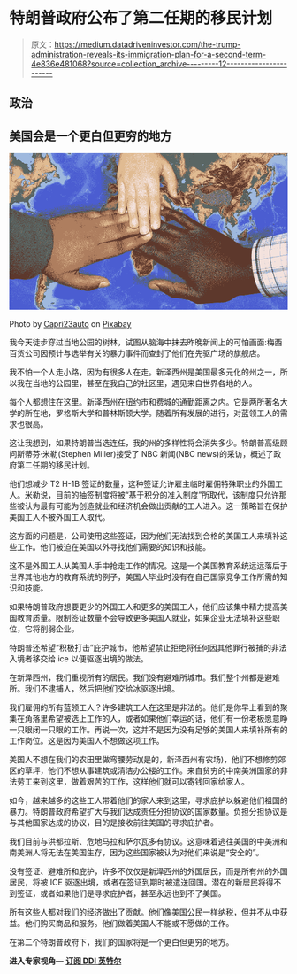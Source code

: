 # 特朗普政府公布了第二任期的移民计划

> 原文：<https://medium.datadriveninvestor.com/the-trump-administration-reveals-its-immigration-plan-for-a-second-term-4e836e481068?source=collection_archive---------12----------------------->

## 政治

## 美国会是一个更白但更穷的地方

![](img/acae5af01ca886c4738190f711856322.png)

Photo by [Capri23auto](https://pixabay.com/users/capri23auto-1767157/) on [Pixabay](https://pixabay.com/photos/migration-integration-migrants-3129340/)

我今天徒步穿过当地公园的树林，试图从脑海中抹去昨晚新闻上的可怕画面:梅西百货公司因预计与选举有关的暴力事件而查封了他们在先驱广场的旗舰店。

我不怕一个人走小路，因为有很多人在走。新泽西州是美国最多元化的州之一，所以我在当地的公园里，甚至在我自己的社区里，遇见来自世界各地的人。

每个人都想住在这里。新泽西州在纽约市和费城的通勤距离之内。它是两所著名大学的所在地，罗格斯大学和普林斯顿大学。随着所有发展的进行，对蓝领工人的需求也很高。

这让我想到，如果特朗普当选连任，我的州的多样性将会消失多少。特朗普高级顾问斯蒂芬·米勒(Stephen Miller)接受了 NBC 新闻(NBC news)的采访，概述了政府第二任期的移民计划。

他们想减少 T2 H-1B 签证的数量，这种签证允许雇主临时雇佣特殊职业的外国工人。米勒说，目前的抽签制度将被“基于积分的准入制度”所取代，该制度只允许那些被认为最有可能为创造就业和经济机会做出贡献的工人进入。这一策略旨在保护美国工人不被外国工人取代。

这方面的问题是，公司使用这些签证，因为他们无法找到合格的美国工人来填补这些工作。他们被迫在美国以外寻找他们需要的知识和技能。

这不是外国工人从美国人手中抢走工作的情况。这是一个美国教育系统远远落后于世界其他地方的教育系统的例子，美国人毕业时没有在自己国家竞争工作所需的知识和技能。

如果特朗普政府想要更少的外国工人和更多的美国工人，他们应该集中精力提高美国教育质量。限制签证数量不会导致更多美国人就业，如果企业无法填补这些职位，它将削弱企业。

特朗普还希望“积极打击”庇护城市。他希望禁止拒绝将任何因其他罪行被捕的非法入境者移交给 ice 以便驱逐出境的做法。

在新泽西州，我们重视所有的居民。我们没有避难所城市。我们整个州都是避难所。我们不逮捕人，然后把他们交给冰驱逐出境。

我们雇佣的所有蓝领工人？许多建筑工人在这里是非法的。他们是你早上看到的聚集在角落里希望被选上工作的人，或者如果他们幸运的话，他们有一份老板愿意睁一只眼闭一只眼的工作。再说一次，这并不是因为没有足够的美国人来填补所有的工作岗位。这是因为美国人不想做这项工作。

美国人不想在我们的农田里做弯腰劳动(是的，新泽西州有农场)，他们不想修剪郊区的草坪，他们不想从事建筑或清洁办公楼的工作。来自贫穷的中南美洲国家的非法劳工来到这里，做着艰苦的工作，这样他们就可以寄钱回家给家人。

如今，越来越多的这些工人带着他们的家人来到这里，寻求庇护以躲避他们祖国的暴力。特朗普政府希望扩大与我们达成责任分担协议的国家数量。负担分担协议是与其他国家达成的协议，目的是接收前往美国的寻求庇护者。

我们目前与洪都拉斯、危地马拉和萨尔瓦多有协议。这意味着逃往美国的中美洲和南美洲人将无法在美国生存，因为这些国家被认为对他们来说是“安全的”。

没有签证、避难所和庇护，许多不仅仅是新泽西州的外国居民，而是所有州的外国居民，将被 ICE 驱逐出境，或者在签证到期时被遣送回国。潜在的新居民将得不到签证，或者如果他们是寻求庇护者，甚至永远也到不了美国。

所有这些人都对我们的经济做出了贡献。他们像美国公民一样纳税，但并不从中获益。他们购买商品和服务。他们做着美国人不能或不愿做的工作。

在第二个特朗普政府下，我们的国家将是一个更白但更穷的地方。

**进入专家视角—** [**订阅 DDI 英特尔**](https://datadriveninvestor.com/ddi-intel)